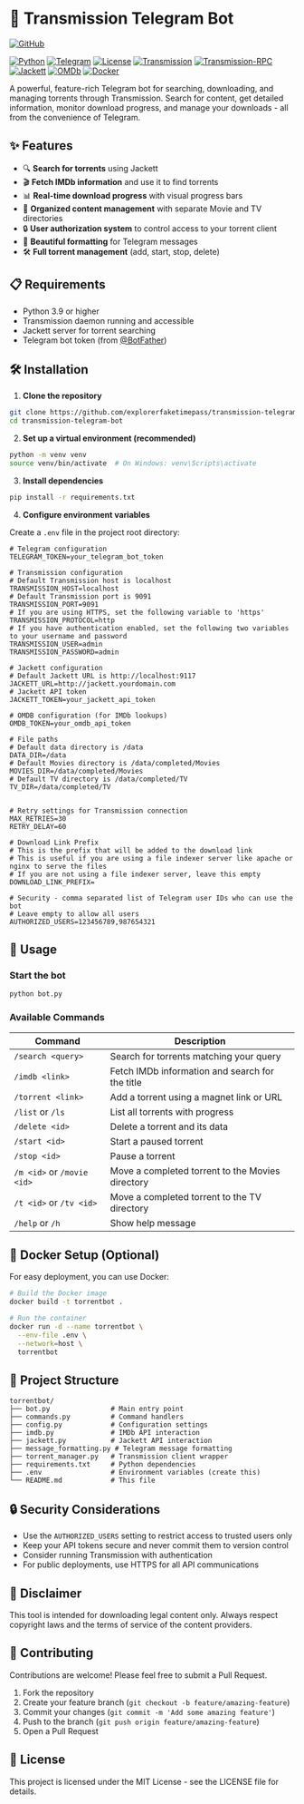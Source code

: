 # 🚀 Transmission Telegram Bot

[![GitHub](https://img.shields.io/badge/GitHub-ExplorerFakeTimePass%2Ftransmission--telegram--bot-blue?logo=github)](https://github.com/explorerfaketimepass/transmission-telegram-bot)

[![Python](https://img.shields.io/badge/Python-3.9%2B-blue)](https://www.python.org/)
[![Telegram](https://img.shields.io/badge/Telegram-Bot-blue?logo=telegram)](https://core.telegram.org/bots)
[![License](https://img.shields.io/badge/License-MIT-green)](LICENSE)
[![Transmission](https://img.shields.io/badge/Transmission-Client-blue)](https://transmissionbt.com/)
[![Transmission-RPC](https://img.shields.io/badge/Transmission--RPC-Client-blue)](https://github.com/trim21/transmission-rpc)
[![Jackett](https://img.shields.io/badge/Jackett-Server-blue)](https://github.com/Jackett/Jackett)
[![OMDb](https://img.shields.io/badge/OMDb-API-blue)](http://www.omdbapi.com/)
[![Docker](https://img.shields.io/badge/Docker-Container-blue?logo=docker)](https://www.docker.com/)

A powerful, feature-rich Telegram bot for searching, downloading, and managing torrents through Transmission. Search for content, get detailed information, monitor download progress, and manage your downloads - all from the convenience of Telegram.

## ✨ Features

- 🔍 **Search for torrents** using Jackett
- 🎬 **Fetch IMDb information** and use it to find torrents
- 📊 **Real-time download progress** with visual progress bars
- 📂 **Organized content management** with separate Movie and TV directories
- 🔒 **User authorization system** to control access to your torrent client
- 📱 **Beautiful formatting** for Telegram messages
- 🛠️ **Full torrent management** (add, start, stop, delete)

## 📋 Requirements

- Python 3.9 or higher
- Transmission daemon running and accessible
- Jackett server for torrent searching
- Telegram bot token (from [@BotFather](https://t.me/botfather))

## 🛠️ Installation

1. **Clone the repository**

```bash
git clone https://github.com/explorerfaketimepass/transmission-telegram-bot.git
cd transmission-telegram-bot
```

2. **Set up a virtual environment (recommended)**

```bash
python -m venv venv
source venv/bin/activate  # On Windows: venv\Scripts\activate
```

3. **Install dependencies**

```bash
pip install -r requirements.txt
```

4. **Configure environment variables**

Create a `.env` file in the project root directory:

```
# Telegram configuration
TELEGRAM_TOKEN=your_telegram_bot_token

# Transmission configuration
# Default Transmission host is localhost
TRANSMISSION_HOST=localhost
# Default Transmission port is 9091
TRANSMISSION_PORT=9091
# If you are using HTTPS, set the following variable to 'https'
TRANSMISSION_PROTOCOL=http
# If you have authentication enabled, set the following two variables to your username and password
TRANSMISSION_USER=admin
TRANSMISSION_PASSWORD=admin

# Jackett configuration
# Default Jackett URL is http://localhost:9117
JACKETT_URL=http://jackett.yourdomain.com
# Jackett API token
JACKETT_TOKEN=your_jackett_api_token

# OMDB configuration (for IMDb lookups)
OMDB_TOKEN=your_omdb_api_token

# File paths
# Default data directory is /data
DATA_DIR=/data
# Default Movies directory is /data/completed/Movies
MOVIES_DIR=/data/completed/Movies
# Default TV directory is /data/completed/TV
TV_DIR=/data/completed/TV


# Retry settings for Transmission connection
MAX_RETRIES=30
RETRY_DELAY=60

# Download Link Prefix
# This is the prefix that will be added to the download link
# This is useful if you are using a file indexer server like apache or nginx to serve the files
# If you are not using a file indexer server, leave this empty
DOWNLOAD_LINK_PREFIX=

# Security - comma separated list of Telegram user IDs who can use the bot
# Leave empty to allow all users
AUTHORIZED_USERS=123456789,987654321
```

## 🚀 Usage

### Start the bot

```bash
python bot.py
```

### Available Commands

| Command                    | Description                                      |
| -------------------------- | ------------------------------------------------ |
| `/search <query>`          | Search for torrents matching your query          |
| `/imdb <link>`             | Fetch IMDb information and search for the title  |
| `/torrent <link>`          | Add a torrent using a magnet link or URL         |
| `/list` or `/ls`           | List all torrents with progress                  |
| `/delete <id>`             | Delete a torrent and its data                    |
| `/start <id>`              | Start a paused torrent                           |
| `/stop <id>`               | Pause a torrent                                  |
| `/m <id>` or `/movie <id>` | Move a completed torrent to the Movies directory |
| `/t <id>` or `/tv <id>`    | Move a completed torrent to the TV directory     |
| `/help` or `/h`            | Show help message                                |

## 🐳 Docker Setup (Optional)

For easy deployment, you can use Docker:

```bash
# Build the Docker image
docker build -t torrentbot .

# Run the container
docker run -d --name torrentbot \
  --env-file .env \
  --network=host \
  torrentbot
```

## 📁 Project Structure

```
torrentbot/
├── bot.py               # Main entry point
├── commands.py          # Command handlers
├── config.py            # Configuration settings
├── imdb.py              # IMDb API interaction
├── jackett.py           # Jackett API interaction
├── message_formatting.py # Telegram message formatting
├── torrent_manager.py   # Transmission client wrapper
├── requirements.txt     # Python dependencies
├── .env                 # Environment variables (create this)
└── README.md            # This file
```

## 🔒 Security Considerations

- Use the `AUTHORIZED_USERS` setting to restrict access to trusted users only
- Keep your API tokens secure and never commit them to version control
- Consider running Transmission with authentication
- For public deployments, use HTTPS for all API communications

## 🚫 Disclaimer

This tool is intended for downloading legal content only. Always respect copyright laws and the terms of service of the content providers.

## 🤝 Contributing

Contributions are welcome! Please feel free to submit a Pull Request.

1. Fork the repository
2. Create your feature branch (`git checkout -b feature/amazing-feature`)
3. Commit your changes (`git commit -m 'Add some amazing feature'`)
4. Push to the branch (`git push origin feature/amazing-feature`)
5. Open a Pull Request

## 📜 License

This project is licensed under the MIT License - see the LICENSE file for details.
